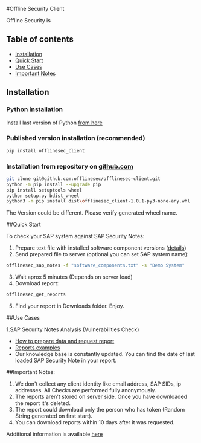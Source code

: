#Offline Security Client

Offline Security is 

## Table of contents

* [Installation](#installation)
* [Quick Start](#quick-start)
* [Use Cases](#use-cases)
* [Important Notes](#important-notes)

## Installation

### Python installation
Install last version of Python [from here](https://www.python.org/downloads/)

### Published version installation (recommended)
```sh
pip install offlinesec_client
```

### Installation from repository on [github.com](https://github.com/offlinesec/offlinesec-client)
```sh
git clone git@github.com:offlinesec/offlinesec-client.git
python -m pip install --upgrade pip
pip install setuptools wheel
python setup.py bdist_wheel
python3 -m pip install dist\offlinesec_client-1.0.1-py3-none-any.whl
```
The Version could be different. Please verify generated wheel name. 

##Quick Start

To check your SAP system against SAP Security Notes:
1. Prepare text file with installed software component versions ([details](./docs/how_to_prepare_sap_softs.md))
2. Send prepared file to server (optional you can set SAP system name):
```sh
offlinesec_sap_notes -f "software_components.txt" -s "Demo System"
```
3. Wait aprox 5 minutes (Depends on server load)
4. Download report:
```sh
offlinesec_get_reports
```
5. Find your report in Downloads folder. Enjoy.

##Use Cases

1.SAP Security Notes Analysis (Vulnerabilities Check)
* [How to prepare data and request report](./docs/how_to_prepare_sap_softs.md)
* [Reports examples](./docs/sap_security_notes_report.md)
* Our knowledge base is constantly updated. You can find the date of last loaded SAP Security Note in your report.

##Important Notes:
1. We don't collect any client identity like email address, SAP SIDs, ip addresses. All Checks are performed fully anonymously.
2. The reports aren't stored on server side. Once you have downloaded the report it's deleted.
3. The report could download only the person who has token (Random String generated on first start).
4. You can download reports within 10 days after it was requested.

Additional information is available [here](./docs/README.md)